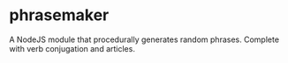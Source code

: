# phrasemaker
A NodeJS module that procedurally generates random phrases. Complete with verb conjugation and articles.
